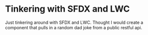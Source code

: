 # Tinkering with SFDX and LWC
Just tinkering around with SFDX and LWC. Thought I would create a component that pulls in a random dad joke from a public restful api.
